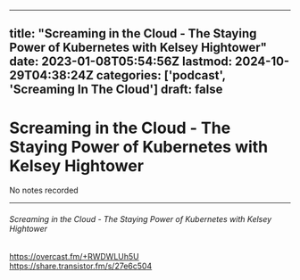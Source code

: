 
---
title: "Screaming in the Cloud - The Staying Power of Kubernetes with Kelsey Hightower"
date: 2023-01-08T05:54:56Z
lastmod: 2024-10-29T04:38:24Z
categories: ['podcast', 'Screaming In The Cloud']
draft: false
---


# Screaming in the Cloud - The Staying Power of Kubernetes with Kelsey Hightower

No notes recorded
- - -
###### Screaming in the Cloud - The Staying Power of Kubernetes with Kelsey Hightower

https://overcast.fm/+RWDWLUh5U  
https://share.transistor.fm/s/27e6c504

<!-- #public #podcast #Screaming In The Cloud# -->

<!-- {BearID:AA3E6EAD-19F2-4345-A4FF-E1CD99EF70A9-28016-00002D97F6E31B89} -->
